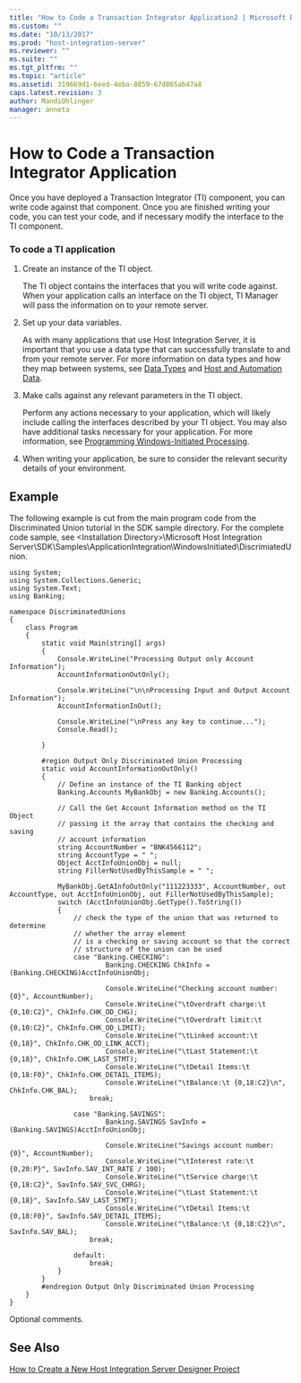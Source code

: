 ```yaml
---
title: "How to Code a Transaction Integrator Application2 | Microsoft Docs"
ms.custom: ""
ms.date: "10/13/2017"
ms.prod: "host-integration-server"
ms.reviewer: ""
ms.suite: ""
ms.tgt_pltfrm: ""
ms.topic: "article"
ms.assetid: 319669d1-6eed-4eba-8859-67d865ab47a8
caps.latest.revision: 3
author: MandiOhlinger
manager: anneta
---
```

# How to Code a Transaction Integrator Application
Once you have deployed a Transaction Integrator (TI) component, you can write code against that component. Once you are finished writing your code, you can test your code, and if necessary modify the interface to the TI component.  
  
### To code a TI application  
  
1.  Create an instance of the TI object.  
  
     The TI object contains the interfaces that you will write code against. When your application calls an interface on the TI object, TI Manager will pass the information on to your remote server.  
  
2.  Set up your data variables.  
  
     As with many applications that use Host Integration Server, it is important that you use a data type that can successfully translate to and from your remote server. For more information on data types and how they map between systems, see [Data Types](../Topic/Data%20Types1.md) and [Host and Automation Data](../Topic/Host%20and%20Automation%20Data2.md).  
  
3.  Make calls against any relevant parameters in the TI object.  
  
     Perform any actions necessary to your application, which will likely include calling the interfaces described by your TI object. You may also have additional tasks necessary for your application. For more information, see [Programming Windows-Initiated Processing](../core/programming-windows-initiated-processing.md).  
  
4.  When writing your application, be sure to consider the relevant security details of your environment.  
  
## Example  
 The following example is cut from the main program code from the Discriminated Union tutorial in the SDK sample directory. For the complete code sample, see \<Installation Directory>\Microsoft Host Integration Server\SDK\Samples\ApplicationIntegration\WindowsInitiated\DiscrimiatedUnion.  
  
```  
using System;  
using System.Collections.Generic;  
using System.Text;  
using Banking;  
  
namespace DiscriminatedUnions  
{  
    class Program  
    {  
        static void Main(string[] args)  
        {  
            Console.WriteLine("Processing Output only Account Information");  
            AccountInformationOutOnly();  
  
            Console.WriteLine("\n\nProcessing Input and Output Account Information");  
            AccountInformationInOut();  
  
            Console.WriteLine("\nPress any key to continue...");  
            Console.Read();  
  
        }  
  
        #region Output Only Discriminated Union Processing  
        static void AccountInformationOutOnly()  
        {  
            // Define an instance of the TI Banking object  
            Banking.Accounts MyBankObj = new Banking.Accounts();  
  
            // Call the Get Account Information method on the TI Object  
            // passing it the array that contains the checking and saving   
            // account information   
            string AccountNumber = "BNK4566112";  
            string AccountType = " ";  
            Object AcctInfoUnionObj = null;  
            string FillerNotUsedByThisSample = " ";  
  
            MyBankObj.GetAInfoOutOnly("111223333", AccountNumber, out AccountType, out AcctInfoUnionObj, out FillerNotUsedByThisSample);  
            switch (AcctInfoUnionObj.GetType().ToString())  
            {  
                // check the type of the union that was returned to determine   
                // whether the array element  
                // is a checking or saving account so that the correct  
                // structure of the union can be used  
                case "Banking.CHECKING":  
                        Banking.CHECKING ChkInfo = (Banking.CHECKING)AcctInfoUnionObj;  
  
                        Console.WriteLine("Checking account number: {0}", AccountNumber);  
                        Console.WriteLine("\tOverdraft charge:\t {0,10:C2}", ChkInfo.CHK_OD_CHG);  
                        Console.WriteLine("\tOverdraft limit:\t {0,10:C2}", ChkInfo.CHK_OD_LIMIT);  
                        Console.WriteLine("\tLinked account:\t {0,18}", ChkInfo.CHK_OD_LINK_ACCT);  
                        Console.WriteLine("\tLast Statement:\t {0,18}", ChkInfo.CHK_LAST_STMT);  
                        Console.WriteLine("\tDetail Items:\t {0,18:F0}", ChkInfo.CHK_DETAIL_ITEMS);  
                        Console.WriteLine("\tBalance:\t {0,18:C2}\n", ChkInfo.CHK_BAL);  
                    break;  
  
                case "Banking.SAVINGS":  
                        Banking.SAVINGS SavInfo = (Banking.SAVINGS)AcctInfoUnionObj;  
  
                        Console.WriteLine("Savings account number: {0}", AccountNumber);  
                        Console.WriteLine("\tInterest rate:\t {0,20:P}", SavInfo.SAV_INT_RATE / 100);  
                        Console.WriteLine("\tService charge:\t {0,18:C2}", SavInfo.SAV_SVC_CHRG);  
                        Console.WriteLine("\tLast Statement:\t {0,18}", SavInfo.SAV_LAST_STMT);  
                        Console.WriteLine("\tDetail Items:\t {0,18:F0}", SavInfo.SAV_DETAIL_ITEMS);  
                        Console.WriteLine("\tBalance:\t {0,18:C2}\n", SavInfo.SAV_BAL);  
                    break;  
  
                default:  
                    break;  
            }  
        }  
        #endregion Output Only Discriminated Union Processing  
    }  
}  
```  
  
 Optional comments.  
  
## See Also  
 [How to Create a New Host Integration Server Designer Project](../core/how-to-create-a-new-host-integration-server-designer-project.md)